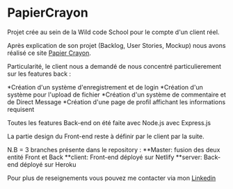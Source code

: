 # PapierCrayon

Projet crée au sein de la Wild code School pour le compte d'un client réel.

Après explication de son projet (Backlog, User Stories, Mockup) nous avons réalisé ce site [Papier Crayon](https://papier-crayon.netlify.app/).

Particularité, le client nous a demandé de nous concentré particulierement sur les features back :

*Création d'un système d'enregistrement et de login
*Création d'un système pour l'upload de fichier
*Création d'un système de commentaire et de Direct Message
*Création d'une page de profil affichant les informations requisent

Toutes les features Back-end on été faite avec Node.js avec Express.js

La partie design du Front-end reste à définir par le client par la suite.

N.B = 3 branches présente dans le repository :
**Master: fusion des deux entité Front et Back
**client: Front-end déployé sur Netlify
**server: Back-end déployé sur Heroku

Pour plus de reseignements vous pouvez me contacter via mon [Linkedin](https://www.linkedin.com/in/baïsm-loukman/)

